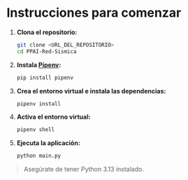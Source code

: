 # Instrucciones para comenzar

1. **Clona el repositorio:**

   ```bash
   git clone <URL_DEL_REPOSITORIO>
   cd PPAI-Red-Sismica
   ```

2. **Instala [Pipenv](https://pipenv.pypa.io/):**

   ```bash
   pip install pipenv
   ```

3. **Crea el entorno virtual e instala las dependencias:**

   ```bash
   pipenv install
   ```

4. **Activa el entorno virtual:**

   ```bash
   pipenv shell
   ```

5. **Ejecuta la aplicación:**
   ```bash
   python main.py
   ```

> Asegúrate de tener Python 3.13 instalado.
